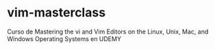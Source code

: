 # vim-masterclass
Curso de Mastering the vi and Vim Editors on the Linux, Unix, Mac, and Windows Operating Systems en UDEMY
